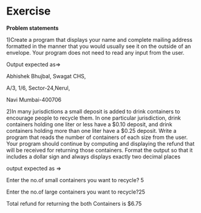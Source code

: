 <h1>Exercise</h1>

<b>Problem statements</b>

1)Create a program that displays your name and complete mailing address formatted in the manner that you would usually see it on the outside of an envelope. Your program does not need to read any input from the user.

Output expected as=>

  Abhishek Bhujbal, Swagat CHS,

  A/3, 1/6, Sector-24,Nerul,

  Navi Mumbai-400706

2)In many jurisdictions a small deposit is added to drink containers to encourage people to recycle them. In one particular jurisdiction, drink containers holding one liter or less have a $0.10 deposit, and drink containers holding more than one liter have a $0.25 deposit. Write a program that reads the number of containers of each size from the user. Your program should continue by computing and displaying the refund that will be received for returning those containers. Format the output so that it includes a dollar sign and always displays exactly two decimal places

output expected as =>

Enter the no.of small containers you want to recycle? 5 

Enter the no.of large containers you want to recycle?25

Total refund for returning the both Containers is $6.75
